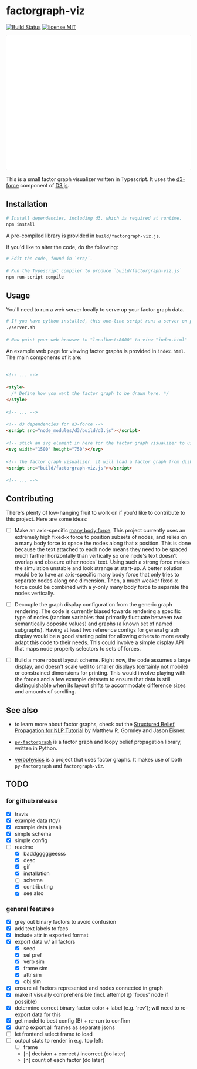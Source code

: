 # factorgraph-viz

[![Build Status](https://travis-ci.org/mbforbes/factorgraph-viz.svg?branch=master)](https://travis-ci.org/mbforbes/factorgraph-viz)
[![license MIT](https://img.shields.io/badge/license-MIT-blue.svg)](https://github.com/mbforbes/factorgraph-viz/blob/master/LICENSE)

![a demo of fg-visualizer in action](demo/threw.gif)

This is a small factor graph visualizer written in Typescript. It uses the
[d3-force](https://github.com/d3/d3-force/) component of
[D3.js](https://d3js.org/).

## Installation

```bash
# Install dependencies, including d3, which is required at runtime.
npm install
```

A pre-compiled library is provided in `build/factorgraph-viz.js`.

If you'd like to alter the code, do the following:

```bash
# Edit the code, found in `src/`.

# Run the Typescript compiler to produce `build/factorgraph-viz.js`
npm run-script compile
```

## Usage

You'll need to run a web server locally to serve up your factor graph data.

```bash
# If you have python installed, this one-line script runs a server on port 8000.
./server.sh

# Now point your web browser to "localhost:8000" to view "index.html"
```

An example web page for viewing factor graphs is provided in `index.html`. The
main components of it are:

```html

<!-- ... -->

<style>
  /* Define how you want the factor graph to be drawn here. */
</style>

<!-- ... -->

<!-- d3 dependencies for d3-force -->
<script src="node_modules/d3/build/d3.js"></script>

<!-- stick an svg element in here for the factor graph visualizer to use -->
<svg width="1500" height="750"></svg>

<!-- the factor graph visualizer. it will load a factor graph from disk. -->
<script src="build/factorgraph-viz.js"></script>

<!-- ... -->
```


## Contributing

There's plenty of low-hanging fruit to work on if you'd like to contribute to
this project. Here are some ideas:

- [ ] Make an axis-specific [many body
  force](https://github.com/d3/d3-force#forceManyBody). This project currently
  uses an extremely high fixed-x force to position subsets of nodes, and relies
  on a many body force to space the nodes along that x position. This is done
  because the text attached to each node means they need to be spaced much
  farther horizontally than vertically so one node's text doesn't overlap and
  obscure other nodes' text. Using such a strong force makes the simulation
  unstable and look strange at start-up. A better solution would be to have an
  axis-specific many body force that only tries to separate nodes along one
  dimension. Then, a much weaker fixed-x force could be combined with a y-only
  many body force to separate the nodes vertically.

- [ ] Decouple the graph display configuration from the generic graph
  rendering. The code is currently biased towards rendering a specific type of
  nodes (random variables that primarily fluctuate between two semantically
  opposite values) and graphs (a known set of named subgraphs). Having at least
  two reference configs for general graph display would be a good starting
  point for allowing others to more easily adapt this code to their needs. This
  could involve a simple display API that maps node property selectors to sets
  of forces.

- [ ] Build a more robust layout scheme. Right now, the code assumes a large
  display, and doesn't scale well to smaller displays (certainly not mobile) or
  constrained dimensions for printing. This would involve playing with the
  forces and a few example datasets to ensure that data is still
  distinguishable when its layout shifts to accommodate difference sizes and
  amounts of scrolling.

## See also

- to learn more about factor graphs, check out the [Structured Belief
  Propagation for NLP Tutorial](https://www.cs.cmu.edu/~mgormley/bp-tutorial/)
  by Matthew R. Gormley and Jason Eisner.

- [`py-factorgraph`](https://github.com/mbforbes/py-factorgraph) is a factor
  graph and loopy belief propagation library, written in Python.

- [verbphysics](https://github.com/uwnlp/verbphysics) is a project that uses
  factor graphs. It makes use of both `py-factorgraph` and `factorgraph-viz`.

## TODO

### for github release

- [x] travis
- [x] example data (toy)
- [x] example data (real)
- [x] simple schema
- [x] simple config
- [ ] readme
	- [x] baddgggggeesss
	- [x] desc
	- [x] gif
	- [x] installation
	- [ ] schema
	- [x] contributing
	- [x] see also

### general features

- [x] grey out binary factors to avoid confusion
- [x] add text labels to facs
- [x] include attr in exported format
- [x] export data w/ all factors
	- [x] seed
	- [x] sel pref
	- [x] verb sim
	- [x] frame sim
	- [x] attr sim
	- [x] obj sim
- [x] ensure all factors represented and nodes connected in graph
- [x] make it visually comprehensible (incl. attempt @ 'focus' node if possible)
- [x] determine correct binary factor color + label (e.g. 'rev'); will need to
      re-export data for this
- [x] get model to best config (B) + re-run to confirm
- [x] dump export all frames as separate jsons
- [ ] let frontend select frame to load
- [ ] output stats to render in e.g. top left:
	- [ ] frame
	- [n] decision + correct / incorrect (do later)
	- [n] count of each factor (do later)
